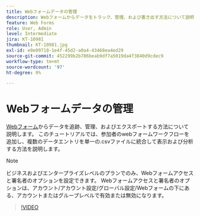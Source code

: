 ```yaml
---
title: Webフォームデータの管理
description: Webフォームからデータをトラック、管理、および書き出す方法について説明します
feature: Web Forms
role: User, Admin
level: Intermediate
jira: KT-10981
thumbnail: KT-10981.jpg
exl-id: e0e09718-1e4f-45d2-a0a4-43468ea4ed29
source-git-commit: 452299b2b786beab9df7a5019da4f3840d9cdec9
workflow-type: tm+mt
source-wordcount: '97'
ht-degree: 0%

---
```


# Webフォームデータの管理

[Webフォーム](webform.md)からデータを追跡、管理、およびエクスポートする方法について説明します。 このチュートリアルでは、参加者のwebフォームワークフローを追加し、複数のデータエントリを単一の.csvファイルに統合して表示および分析する方法を説明します。

>[!NOTE]
>
>ビジネスおよびエンタープライズレベルのプランでのみ、Webフォームアクセスと署名者のオプションを設定できます。 Webフォームアクセスと署名者のオプションは、アカウント/アカウント設定/グローバル設定/Webフォームの下にある、アカウントまたはグループレベルで有効または無効になります。

>[!VIDEO](https://video.tv.adobe.com/v/3409607?quality=12&learn=on&hidetitle=true)
